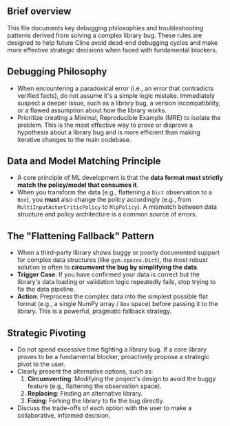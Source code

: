 ## Brief overview
This file documents key debugging philosophies and troubleshooting patterns derived from solving a complex library bug. These rules are designed to help future Cline avoid dead-end debugging cycles and make more effective strategic decisions when faced with fundamental blockers.

## Debugging Philosophy
- When encountering a paradoxical error (i.e., an error that contradicts verified facts), do not assume it's a simple logic mistake. Immediately suspect a deeper issue, such as a library bug, a version incompatibility, or a flawed assumption about how the library works.
- Prioritize creating a Minimal, Reproducible Example (MRE) to isolate the problem. This is the most effective way to prove or disprove a hypothesis about a library bug and is more efficient than making iterative changes to the main codebase.

## Data and Model Matching Principle
- A core principle of ML development is that the **data format must strictly match the policy/model that consumes it**.
- When you transform the data (e.g., flattening a `Dict` observation to a `Box`), you **must** also change the policy accordingly (e.g., from `MultiInputActorCriticPolicy` to `MlpPolicy`). A mismatch between data structure and policy architecture is a common source of errors.

## The "Flattening Fallback" Pattern
- When a third-party library shows buggy or poorly documented support for complex data structures (like `gym.spaces.Dict`), the most robust solution is often to **circumvent the bug by simplifying the data**.
- **Trigger Case**: If you have confirmed your data is correct but the library's data loading or validation logic repeatedly fails, stop trying to fix the data pipeline.
- **Action**: Preprocess the complex data into the simplest possible flat format (e.g., a single NumPy array / `Box` space) before passing it to the library. This is a powerful, pragmatic fallback strategy.

## Strategic Pivoting
- Do not spend excessive time fighting a library bug. If a core library proves to be a fundamental blocker, proactively propose a strategic pivot to the user.
- Clearly present the alternative options, such as:
    1.  **Circumventing**: Modifying the project's design to avoid the buggy feature (e.g., flattening the observation space).
    2.  **Replacing**: Finding an alternative library.
    3.  **Fixing**: Forking the library to fix the bug directly.
- Discuss the trade-offs of each option with the user to make a collaborative, informed decision.
